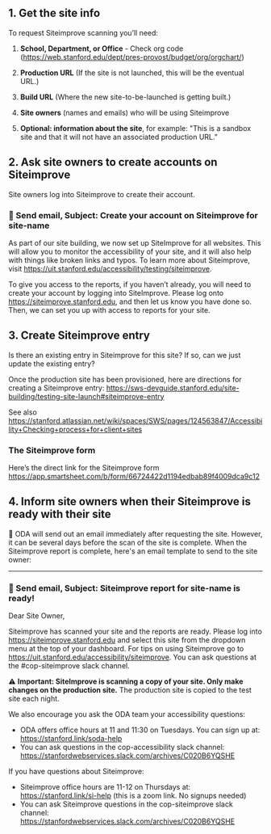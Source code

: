 ## 1. Get the site info
To request Siteimprove scanning you’ll need:

1. **School, Department, or Office** - Check org code (https://web.stanford.edu/dept/pres-provost/budget/org/orgchart/)

1. **Production URL** (If the site is not launched, this will be the eventual URL.)

1. **Build URL** (Where the new site-to-be-launched is getting built.)

1. **Site owners** (names and emails) who will be using Siteimprove
2. **Optional: information about the site**, for example: "This is a sandbox site and that it will not have an associated production URL."

## 2. Ask site owners to create accounts on Siteimprove
Site owners log into Siteimprove to create their account.

### 📧 Send email, Subject: Create your account on Siteimprove for site-name

As part of our site building, we now set up SiteImprove for all websites. This will allow you to monitor the accessibility of your site, and it will also help with things like broken links and typos. To learn more about Siteimprove, visit https://uit.stanford.edu/accessibility/testing/siteimprove.

To give you access to the reports, if you haven’t already, you will need to create your account by logging into SiteImprove. Please log onto https://siteimprove.stanford.edu, and then let us know you have done so. Then, we can set you up with access to reports for your site.


## 3. Create Siteimprove entry

Is there an existing entry in Siteimprove for this site? If so, can we just update the existing entry?

Once the production site has been provisioned, here are directions for creating a Siteimprove entry:
https://sws-devguide.stanford.edu/site-building/testing-site-launch#siteimprove-entry

See also https://stanford.atlassian.net/wiki/spaces/SWS/pages/124563847/Accessibility+Checking+process+for+client+sites

### The Siteimprove form

Here’s the direct link for the Siteimprove form
https://app.smartsheet.com/b/form/66724422d1194edbab89f4009dca9c12


## 4. Inform site owners when their Siteimprove is ready with their site

📧 ODA will send out an email immediately after requesting the site. However, it can be several days before the scan of the site is complete. When the Siteimprove report is complete, here's an email template to send to the site owner:

---
### 📧 Send email, Subject: Siteimprove report for site-name is ready!

Dear Site Owner,

Siteimprove has scanned your site and the reports are ready. Please log into https://siteimprove.stanford.edu and select this site from the dropdown menu at the top of your dashboard.  For tips on using Siteimprove go to https://uit.stanford.edu/accessibility/siteimprove. You can ask questions at the #cop-siteimprove slack channel. 

⚠️ **Important: SiteImprove is scanning a copy of your site. Only make changes on the production site.**
The production site is copied to the test site each night.

We also encourage you ask the ODA team your accessibility questions:

* ODA offers office hours at 11 and 11:30 on Tuesdays. You can sign up at: https://stanford.link/soda-help
* You can ask questions in the cop-accessibility slack channel:  https://stanfordwebservices.slack.com/archives/C020B6YQSHE

If you have questions about Siteimprove:

* Siteimprove office hours are 11-12 on Thursdays at: https://stanford.link/si-help (this is a zoom link. No signups needed)
* You can ask Siteimprove questions in the cop-siteimprove slack channel: https://stanfordwebservices.slack.com/archives/C020B6YQSHE 

